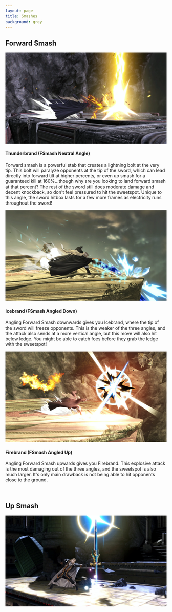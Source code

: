 ```yaml
---
layout: page
title: Smashes
background: grey
---
```


<div class="col-lg-12 text-center">
	<h2 class="section-heading text-uppercase">Forward Smash</h2>
</div>
<img class="img-fluid d-block mx-auto" src="assets\img\moveset\fsmash.png" alt="">
<div class="col-lg-12 text-center">
	<h4 class="section-heading text-uppercase">Thunderbrand (FSmash Neutral Angle)</h4>
</div>

Forward smash is a powerful stab that creates a lightning bolt at the very tip. This bolt will paralyze opponents at the tip of the sword, which can lead directly into forward tilt at higher percents, or even up smash for a guaranteed kill at 160%...though why are you looking to land forward smash at that percent? The rest of the sword still does moderate damage and decent knockback, so don't feel pressured to hit the sweetspot. Unique to this angle, the sword hitbox lasts for a few more frames as electricity runs throughout the sword!

<img class="img-fluid d-block mx-auto" src="assets\img\moveset\fsmashLw.png" alt="">
<div class="col-lg-12 text-center">
	<h4 class="section-heading text-uppercase">Icebrand (FSmash Angled Down)</h4>
</div>

Angling Forward Smash downwards gives you Icebrand, where the tip of the sword will freeze opponents. This is the weaker of the three angles, and the attack also sends at a more vertical angle, but this move will also hit below ledge. You might be able to catch foes before they grab the ledge with the sweetspot!

<img class="img-fluid d-block mx-auto" src="assets\img\moveset\fsmashHi.png" alt="">
<div class="col-lg-12 text-center">
	<h4 class="section-heading text-uppercase">Firebrand (FSmash Angled Up)</h4>
</div>

Angling Forward Smash upwards gives you Firebrand. This explosive attack is the most damaging out of the three angles, and the sweetspot is also much larger. It's only main drawback is not being able to hit opponents close to the ground.

<br/>
<div class="col-lg-12 text-center">
	<h2 class="section-heading text-uppercase">Up Smash</h2>
</div>
<img class="img-fluid d-block mx-auto" src="assets\img\moveset\upsmash.png" alt="">


